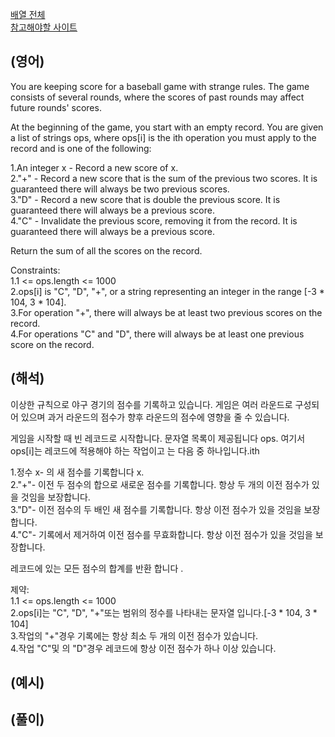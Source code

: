 <a href="https://leetcode.com/tag/stack/">배열 전체</a>  
<a href="https://leetcode.com/problems/baseball-game/description/">참고해야할 사이트</a>    
## (영어)
You are keeping score for a baseball game with strange rules. The game consists of several rounds, where the scores of past rounds may affect future rounds' scores.

At the beginning of the game, you start with an empty record. You are given a list of strings ops, where ops[i] is the ith operation you must apply to the record and is one of the following:

1.An integer x - Record a new score of x.  
2."+" - Record a new score that is the sum of the previous two scores. It is guaranteed there will always be two previous scores.  
3."D" - Record a new score that is double the previous score. It is guaranteed there will always be a previous score.  
4."C" - Invalidate the previous score, removing it from the record. It is guaranteed there will always be a previous score.  

Return the sum of all the scores on the record.

Constraints:  
1.1 <= ops.length <= 1000  
2.ops[i] is "C", "D", "+", or a string representing an integer in the range [-3 * 104, 3 * 104].  
3.For operation "+", there will always be at least two previous scores on the record.  
4.For operations "C" and "D", there will always be at least one previous score on the record.  


## (해석)
이상한 규칙으로 야구 경기의 점수를 기록하고 있습니다. 게임은 여러 라운드로 구성되어 있으며 과거 라운드의 점수가 향후 라운드의 점수에 영향을 줄 수 있습니다.

게임을 시작할 때 빈 레코드로 시작합니다. 문자열 목록이 제공됩니다 ops. 여기서 ops[i]는 레코드에 적용해야 하는 작업이고 는 다음 중 하나입니다.ith

1.정수 x- 의 새 점수를 기록합니다 x.  
2."+"- 이전 두 점수의 합으로 새로운 점수를 기록합니다. 항상 두 개의 이전 점수가 있을 것임을 보장합니다.  
3."D"- 이전 점수의 두 배인 새 점수를 기록합니다. 항상 이전 점수가 있을 것임을 보장합니다.  
4."C"- 기록에서 제거하여 이전 점수를 무효화합니다. 항상 이전 점수가 있을 것임을 보장합니다.  

레코드에 있는 모든 점수의 합계를 반환 합니다 .

제약:  
1.1 <= ops.length <= 1000  
2.ops[i]는 "C", "D", "+"또는 범위의 정수를 나타내는 문자열 입니다.[-3 * 104, 3 * 104]  
3.작업의 "+"경우 기록에는 항상 최소 두 개의 이전 점수가 있습니다.  
4.작업 "C"및 의 "D"경우 레코드에 항상 이전 점수가 하나 이상 있습니다.  

## (예시)
## (풀이)
